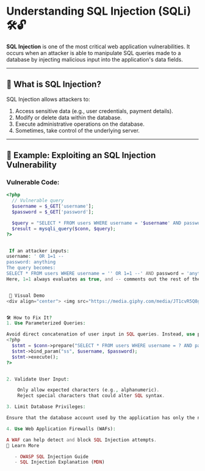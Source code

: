 # Understanding SQL Injection (SQLi) 🛠️🔓

**SQL Injection** is one of the most critical web application vulnerabilities. It occurs when an attacker is able to manipulate SQL queries made to a database by injecting malicious input into the application's data fields.

---

## 🚀 What is SQL Injection?

SQL Injection allows attackers to:
1. Access sensitive data (e.g., user credentials, payment details).
2. Modify or delete data within the database.
3. Execute administrative operations on the database.
4. Sometimes, take control of the underlying server.

---

## 🎯 Example: Exploiting an SQL Injection Vulnerability

### Vulnerable Code:

```php
<?php
  // Vulnerable query
  $username = $_GET['username'];
  $password = $_GET['password'];

  $query = "SELECT * FROM users WHERE username = '$username' AND password = '$password';";
  $result = mysqli_query($conn, $query);
?>


 If an attacker inputs:
username: ' OR 1=1 --
password: anything
The query becomes:
SELECT * FROM users WHERE username = '' OR 1=1 --' AND password = 'anything';
Here, 1=1 always evaluates as true, and -- comments out the rest of the query. This grants unauthorized access.


 🌟 Visual Demo
<div align="center"> <img src="https://media.giphy.com/media/JT1cvR5Q8geF1xBYAM/giphy.gif" width="400" alt="SQL Injection Animation"/> </div>


🛠️ How to Fix It?
1. Use Parameterized Queries:

Avoid direct concatenation of user input in SQL queries. Instead, use prepared statements:
<?php
  $stmt = $conn->prepare("SELECT * FROM users WHERE username = ? AND password = ?");
  $stmt->bind_param("ss", $username, $password);
  $stmt->execute();
?>


2. Validate User Input:

    Only allow expected characters (e.g., alphanumeric).
    Reject special characters that could alter SQL syntax.

3. Limit Database Privileges:

Ensure that the database account used by the application has only the necessary permissions.

4. Use Web Application Firewalls (WAFs):

A WAF can help detect and block SQL Injection attempts.
📖 Learn More

   - OWASP SQL Injection Guide
   - SQL Injection Explanation (MDN)
